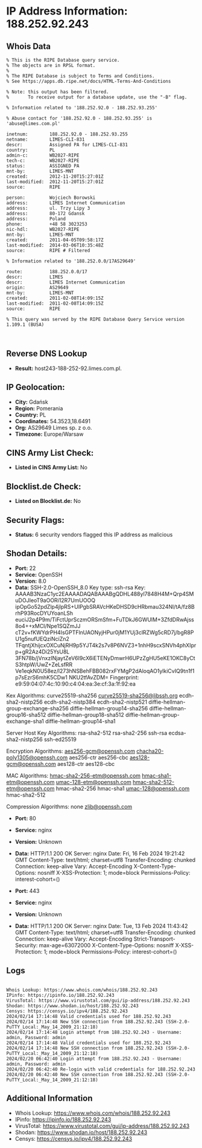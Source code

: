 # IP Address Information: 188.252.92.243

## Whois Data
```
% This is the RIPE Database query service.
% The objects are in RPSL format.
%
% The RIPE Database is subject to Terms and Conditions.
% See https://apps.db.ripe.net/docs/HTML-Terms-And-Conditions

% Note: this output has been filtered.
%       To receive output for a database update, use the "-B" flag.

% Information related to '188.252.92.0 - 188.252.93.255'

% Abuse contact for '188.252.92.0 - 188.252.93.255' is 'abuse@limes.com.pl'

inetnum:        188.252.92.0 - 188.252.93.255
netname:        LIMES-CLI-831
descr:          Assigned PA for LIMES-CLI-831
country:        PL
admin-c:        WB2027-RIPE
tech-c:         WB2027-RIPE
status:         ASSIGNED PA
mnt-by:         LIMES-MNT
created:        2012-11-20T15:27:01Z
last-modified:  2012-11-20T15:27:01Z
source:         RIPE

person:         Wojciech Borowski
address:        LIMES Internet Communication
address:        ul. Trzy Lipy 3
address:        80-172 Gdansk
address:        Poland
phone:          +48 58 3023253
nic-hdl:        WB2027-RIPE
mnt-by:         LIMES-MNT
created:        2011-04-05T09:58:17Z
last-modified:  2014-03-06T10:35:48Z
source:         RIPE # Filtered

% Information related to '188.252.0.0/17AS29649'

route:          188.252.0.0/17
descr:          LIMES
descr:          LIMES Internet Communication
origin:         AS29649
mnt-by:         LIMES-MNT
created:        2011-02-08T14:09:15Z
last-modified:  2011-02-08T14:09:15Z
source:         RIPE

% This query was served by the RIPE Database Query Service version 1.109.1 (BUSA)



```
## Reverse DNS Lookup
- **Result:** host243-188-252-92.limes.com.pl.

## IP Geolocation:
- **City:** Gdańsk
- **Region:** Pomerania
- **Country:** PL
- **Coordinates:** 54.3523,18.6491
- **Org:** AS29649 Limes sp. z o.o.
- **Timezone:** Europe/Warsaw

## CINS Army List Check:
- **Listed in CINS Army List:** 
No

## Blocklist.de Check:
- **Listed on Blocklist.de:** 
No

## Security Flags:
- **Status:** 6 security vendors flagged this IP address as malicious

## Shodan Details:
- **Port:** 22
- **Service:** OpenSSH
- **Version:** 8.0
- **Data:** SSH-2.0-OpenSSH_8.0
Key type: ssh-rsa
Key: AAAAB3NzaC1yc2EAAAADAQABAAABgQDHL488yl7848H4M+Qrp4SMuDOJIeoT9aOORi12R7UmUOOQ
ipOpGo52pdZlp4jlpRS+UIPgbSRAVcHKeDHSD9cHRbmau324Nl/tA/fz8BrhP93RocDYUYoanLSh
euciJ2p4P9m/TiFctUprSczmORSmSfm+FuTDkJ6GWUlM+3ZfdDRwAjss8o4++xMCI/Npe1SQZmJJ
cT2v+fKWYdrPH4IsGPTFlnUAONyjHPur0jM1YUj3clRZWg5cRD7j/bgR8PU1g5nufUEQziNciZn2
TFqntjXhijcxOXCuNjRH9p5YJT4k2s7v8P6NVZ3+1nhH9scxSNVh4phXIprp+gR2Az4Di25YsU8L
3FN78b/jVnxzINjaytZeV6I9cX6iETENyDmwrH6UPzZgHU5eKE1OKC8yCtS3htpW/UwZ+ZeLsfRR
Ve1eqkN0U58ez/l273hNSBehFBB082rxFYMgP2dAloqAO1ylkiCvIQ9tn1f1p7sEzrS6mhK5CDw1
NKU2tfAvZDM=
Fingerprint: e9:59:04:07:4c:10:90:c4:04:ea:3e:cf:3a:1f:92:ea

Kex Algorithms:
	curve25519-sha256
	curve25519-sha256@libssh.org
	ecdh-sha2-nistp256
	ecdh-sha2-nistp384
	ecdh-sha2-nistp521
	diffie-hellman-group-exchange-sha256
	diffie-hellman-group14-sha256
	diffie-hellman-group16-sha512
	diffie-hellman-group18-sha512
	diffie-hellman-group-exchange-sha1
	diffie-hellman-group14-sha1

Server Host Key Algorithms:
	rsa-sha2-512
	rsa-sha2-256
	ssh-rsa
	ecdsa-sha2-nistp256
	ssh-ed25519

Encryption Algorithms:
	aes256-gcm@openssh.com
	chacha20-poly1305@openssh.com
	aes256-ctr
	aes256-cbc
	aes128-gcm@openssh.com
	aes128-ctr
	aes128-cbc

MAC Algorithms:
	hmac-sha2-256-etm@openssh.com
	hmac-sha1-etm@openssh.com
	umac-128-etm@openssh.com
	hmac-sha2-512-etm@openssh.com
	hmac-sha2-256
	hmac-sha1
	umac-128@openssh.com
	hmac-sha2-512

Compression Algorithms:
	none
	zlib@openssh.com


- **Port:** 80
- **Service:** nginx
- **Version:** Unknown
- **Data:** HTTP/1.1 200 OK
Server: nginx
Date: Fri, 16 Feb 2024 19:21:42 GMT
Content-Type: text/html; charset=utf8
Transfer-Encoding: chunked
Connection: keep-alive
Vary: Accept-Encoding
X-Content-Type-Options: nosniff
X-XSS-Protection: 1; mode=block
Permissions-Policy: interest-cohort=()



- **Port:** 443
- **Service:** nginx
- **Version:** Unknown
- **Data:** HTTP/1.1 200 OK
Server: nginx
Date: Tue, 13 Feb 2024 11:43:42 GMT
Content-Type: text/html; charset=utf8
Transfer-Encoding: chunked
Connection: keep-alive
Vary: Accept-Encoding
Strict-Transport-Security: max-age=63072000
X-Content-Type-Options: nosniff
X-XSS-Protection: 1; mode=block
Permissions-Policy: interest-cohort=()



## Logs
```

Whois Lookup: https://www.whois.com/whois/188.252.92.243
IPinfo: https://ipinfo.io/188.252.92.243
VirusTotal: https://www.virustotal.com/gui/ip-address/188.252.92.243
Shodan: https://www.shodan.io/host/188.252.92.243
Censys: https://censys.io/ipv4/188.252.92.243
2024/02/14 17:14:48 Valid credentials used for 188.252.92.243
2024/02/14 17:14:48 New SSH connection from 188.252.92.243 (SSH-2.0-PuTTY_Local:_May_14_2009_21:12:18)
2024/02/14 17:14:48 Login attempt from 188.252.92.243 - Username: admin, Password: admin
2024/02/14 17:14:48 Valid credentials used for 188.252.92.243
2024/02/14 17:14:48 New SSH connection from 188.252.92.243 (SSH-2.0-PuTTY_Local:_May_14_2009_21:12:18)
2024/02/20 06:42:40 Login attempt from 188.252.92.243 - Username: admin, Password: admin
2024/02/20 06:42:40 Re-login with valid credentials for 188.252.92.243
2024/02/20 06:42:40 New SSH connection from 188.252.92.243 (SSH-2.0-PuTTY_Local:_May_14_2009_21:12:18)

```
## Additional Information
- Whois Lookup: https://www.whois.com/whois/188.252.92.243
- IPinfo: https://ipinfo.io/188.252.92.243
- VirusTotal: https://www.virustotal.com/gui/ip-address/188.252.92.243
- Shodan: https://www.shodan.io/host/188.252.92.243
- Censys: https://censys.io/ipv4/188.252.92.243

